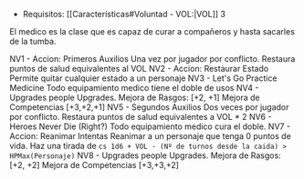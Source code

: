 - Requisitos: [[Características#Voluntad - VOL:|VOL]] 3

El medico es la clase que es capaz de curar a compañeros y hasta sacarles de la tumba.


NV1 - Accion: Primeros Auxilios
	Una vez por jugador por conflicto.
	Restaura puntos de salud equivalentes al VOL
NV2 - Accion: Restaurar Estado
	Permite quitar cualquier estado a un personaje
NV3 - Let's Go Practice Medicine
	Todo equipamiento medico tiene el doble de usos
NV4 - Upgrades people Upgrades.
	Mejora de Rasgos: \[+2, +1\]
	Mejora de Competencias \[+3,+2,+1\]
NV5 - Segundos Auxilios
	Dos veces por jugador por conflicto.
	Restaura puntos de salud equivalentes a VOL * 2
NV6 - Heroes Never Die (Right?)
	Todo equipamiento medico cura el doble.
NV7 - Accion: Reanimar
	Intentas Reanimar a un personaje que tenga 0 puntos de vida.
	Haz una tirada de `cs 1d6 + VOL - (Nº de turnos desde la caida) > HPMax(Personaje)`
NV8 - Upgrades people Upgrades.
	Mejora de Rasgos: \[+2, +2\]
	Mejora de Competencias \[+3,+3,+2\]